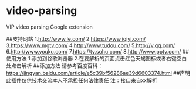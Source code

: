 # video-parsing
VIP video parsing Google extension

##支持网站
1.http://www.le.com/
2.https://www.iqiyi.com/
3.https://www.mgtv.com/
4.http://www.tudou.com/
5.http://v.qq.com/
6.http://www.youku.com/
7.https://tv.sohu.com/
8.http://www.pptv.com/
##使用方法
1.添加到谷歌浏览器
2.在要解析的页面点击红色天蝎图标或者右键空白处点击解析
##添加方法
请参考百度百科：https://jingyan.baidu.com/article/e5c39bf56286ae39d6603374.html
##声明
此插件仅供技术交流本人不承担任何法律责任
注：接口来自xx解析

